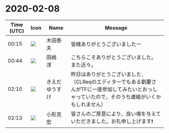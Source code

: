 # 2020-02-08

|Time (UTC)|Icon|Name|Message|
|---|---|---|---|
|00:15|![](https://avatars.slack-edge.com/2020-02-05/937202829237_c9f8fb5bef5877305d00_72.jpg)|木田泰夫|皆様ありがとうございましたー|
|00:44|![](https://secure.gravatar.com/avatar/698cc14290c3976fdd9f0a23494b87c1.jpg?s=72&d=https%3A%2F%2Fa.slack-edge.com%2Fdf10d%2Fimg%2Favatars%2Fava_0018-72.png)|田嶋　淳|こちらこそありがとうございました。また近々。|
|02:10|![](https://avatars.slack-edge.com/2019-03-11/571585797168_09840ca518e784c46d3a_72.png)|きえだゆうすけ|昨日はありがとうございました．<br>（CLReqのエディターでもある劉慶さんがTFに一度参加してみたいとおっしゃっていたので，そのうち連絡がいくかもしれません）|
|02:13|![](https://avatars.slack-edge.com/2020-01-22/918424979847_0035b70d5fcd5cec902e_72.png)|小形克宏|皆さんのご厚意により、良い場を与えていただきました。お礼申し上げます❗️|
